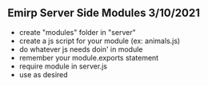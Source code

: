 Emirp Server Side Modules 3/10/2021
---

- create "modules" folder in "server"
- create a js script for your module (ex: animals.js)
- do whatever js needs doin' in module
- remember your module.exports statement
- require module in server.js
- use as desired